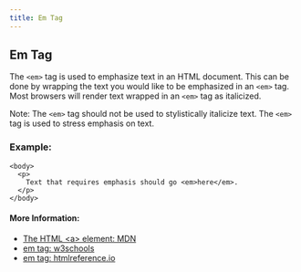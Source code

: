 ```yaml
---
title: Em Tag
---
```

## Em Tag

The `<em>` tag is used to emphasize text in an HTML document. This can be done by wrapping the text you would like to be emphasized in an `<em>` tag. Most browsers will render text wrapped in an `<em>` tag as italicized.

Note: The `<em>` tag should not be used to stylistically italicize text. The `<em>` tag is used to stress emphasis on text.

### Example:
```
<body>
  <p>
    Text that requires emphasis should go <em>here</em>.
  </p>
</body>
```

#### More Information:

- <a href='https://developer.mozilla.org/en-US/docs/Web/HTML/Element/em' target='_blank' rel='nofollow'>The HTML &lt;a&gt; element: MDN</a>
- <a href='https://www.w3schools.com/tags/tag_em.asp' target='_blank' rel='nofollow'>em tag: w3schools</a>
- <a href='http://htmlreference.io/element/em/' target='_blank' rel='nofollow'>em tag: htmlreference.io</a>
